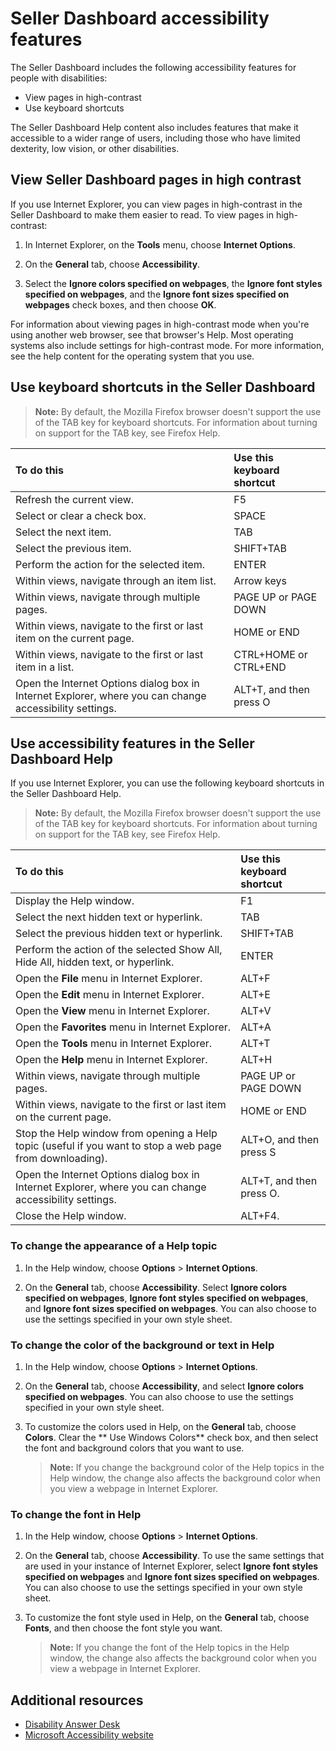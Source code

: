 # Seller Dashboard accessibility features
The Seller Dashboard includes the following accessibility features for people with disabilities:

- View pages in high-contrast   
- Use keyboard shortcuts
    
The Seller Dashboard Help content also includes features that make it accessible to a wider range of users, including those who have limited dexterity, low vision, or other disabilities. 
 


## View Seller Dashboard pages in high contrast
<a name="bk_highcont"> </a>

If you use Internet Explorer, you can view pages in high-contrast in the Seller Dashboard to make them easier to read. To view pages in high-contrast:
 

 

1. In Internet Explorer, on the  **Tools** menu, choose **Internet Options**.
    
 
2. On the  **General** tab, choose **Accessibility**.
    
 
3. Select the  **Ignore colors specified on webpages**, the  **Ignore font styles specified on webpages**, and the  **Ignore font sizes specified on webpages** check boxes, and then choose **OK**.
    
 
For information about viewing pages in high-contrast mode when you're using another web browser, see that browser's Help. Most operating systems also include settings for high-contrast mode. For more information, see the help content for the operating system that you use.
 

 

## Use keyboard shortcuts in the Seller Dashboard
<a name="bk_keyboard"> </a>


> **Note:**  By default, the Mozilla Firefox browser doesn't support the use of the TAB key for keyboard shortcuts. For information about turning on support for the TAB key, see Firefox Help.
 



|**To do this**|**Use this keyboard shortcut**|
|:-----|:-----|
|Refresh the current view.|F5|
|Select or clear a check box.|SPACE|
|Select the next item.|TAB|
|Select the previous item.|SHIFT+TAB|
|Perform the action for the selected item.|ENTER|
|Within views, navigate through an item list.|Arrow keys|
|Within views, navigate through multiple pages.|PAGE UP or PAGE DOWN|
|Within views, navigate to the first or last item on the current page.|HOME or END|
|Within views, navigate to the first or last item in a list.|CTRL+HOME or CTRL+END|
|Open the Internet Options dialog box in Internet Explorer, where you can change accessibility settings.|ALT+T, and then press O|

## Use accessibility features in the Seller Dashboard Help
<a name="bk_keyboard"> </a>

If you use Internet Explorer, you can use the following keyboard shortcuts in the Seller Dashboard Help.
 

 

>**Note:**  By default, the Mozilla Firefox browser doesn't support the use of the TAB key for keyboard shortcuts. For information about turning on support for the TAB key, see Firefox Help.
 



|**To do this**|**Use this keyboard shortcut**|
|:-----|:-----|
|Display the Help window.|F1|
|Select the next hidden text or hyperlink.|TAB|
|Select the previous hidden text or hyperlink.|SHIFT+TAB|
|Perform the action of the selected Show All, Hide All, hidden text, or hyperlink.|ENTER|
|Open the  **File** menu in Internet Explorer.|ALT+F|
|Open the  **Edit** menu in Internet Explorer.|ALT+E|
|Open the  **View** menu in Internet Explorer.|ALT+V|
|Open the  **Favorites** menu in Internet Explorer.|ALT+A|
|Open the  **Tools** menu in Internet Explorer.|ALT+T|
|Open the  **Help** menu in Internet Explorer.|ALT+H|
|Within views, navigate through multiple pages.|PAGE UP or PAGE DOWN|
|Within views, navigate to the first or last item on the current page.|HOME or END|
|Stop the Help window from opening a Help topic (useful if you want to stop a web page from downloading).|ALT+O, and then press S|
|Open the Internet Options dialog box in Internet Explorer, where you can change accessibility settings.|ALT+T, and then press O.|
|Close the Help window.|ALT+F4.|

### To change the appearance of a Help topic


1. In the Help window, choose  **Options** > **Internet Options**.
    
 
2. On the  **General** tab, choose **Accessibility**. Select  **Ignore colors specified on webpages**,  **Ignore font styles specified on webpages**, and  **Ignore font sizes specified on webpages**. You can also choose to use the settings specified in your own style sheet.
    
 

### To change the color of the background or text in Help


1. In the Help window, choose  **Options** > **Internet Options**.
    
 
2. On the  **General** tab, choose **Accessibility**, and select  **Ignore colors specified on webpages**. You can also choose to use the settings specified in your own style sheet.
    
 
3. To customize the colors used in Help, on the  **General** tab, choose **Colors**. Clear the ** Use Windows Colors** check box, and then select the font and background colors that you want to use.
    
     >**Note:**  If you change the background color of the Help topics in the Help window, the change also affects the background color when you view a webpage in Internet Explorer.

### To change the font in Help


1. In the Help window, choose  **Options** > **Internet Options**.
    
 
2. On the  **General** tab, choose **Accessibility**. To use the same settings that are used in your instance of Internet Explorer, select  **Ignore font styles specified on webpages** and **Ignore font sizes specified on webpages**. You can also choose to use the settings specified in your own style sheet. 
    
 
3. To customize the font style used in Help, on the  **General** tab, choose **Fonts**, and then choose the font style you want.
    
     >**Note:**  If you change the font of the Help topics in the Help window, the change also affects the background color when you view a webpage in Internet Explorer.

## Additional resources
<a name="bk_addresources"> </a>


-  [Disability Answer Desk](https://support.microsoft.com/en-us/answerdesk/accessibility)
-  [Microsoft Accessibility website](https://www.microsoft.com/enable/default.aspx)
    
 

